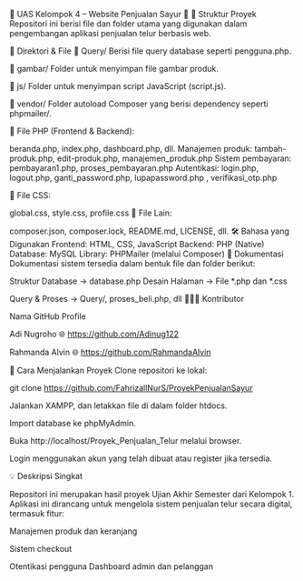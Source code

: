 🌟 UAS Kelompok 4 – Website Penjualan Sayur 🌟
📁 Struktur Proyek
Repositori ini berisi file dan folder utama yang digunakan dalam pengembangan aplikasi penjualan telur berbasis web.

📂 Direktori & File
📁 Query/
Berisi file query database seperti pengguna.php.

📁 gambar/
Folder untuk menyimpan file gambar produk.

📁 js/
Folder untuk menyimpan script JavaScript (script.js).

📁 vendor/
Folder autoload Composer yang berisi dependency seperti phpmailer/.

📄 File PHP (Frontend & Backend):

beranda.php, index.php, dashboard.php, dll.
Manajemen produk: tambah-produk.php, edit-produk.php, manajemen_produk.php
Sistem pembayaran: pembayaran1.php, proses_pembayaran.php
Autentikasi: login.php, logout.php, ganti_password.php, lupapassword.php , verifikasi_otp.php

📄 File CSS:

global.css, style.css, profile.css
📄 File Lain:

composer.json, composer.lock, README.md, LICENSE, dll.
🛠️ Bahasa yang Digunakan
Frontend: HTML, CSS, JavaScript
Backend: PHP (Native)
Database: MySQL
Library: PHPMailer (melalui Composer)
📖 Dokumentasi
Dokumentasi sistem tersedia dalam bentuk file dan folder berikut:

Struktur Database → database.php
Desain Halaman → File *.php dan *.css

Query & Proses → Query/, proses_beli.php, dll
🧑‍🤝‍🧑 Kontributor

Nama
GitHub Profile

Adi Nugroho	🌐 https://github.com/Adinug122

Rahmanda Alvin	🌐 https://github.com/RahmandaAlvin

🚀 Cara Menjalankan Proyek
Clone repositori ke lokal:

git clone https://github.com/FahrizallNurS/ProyekPenjualanSayur

Jalankan XAMPP, dan letakkan file di dalam folder htdocs.

Import database ke phpMyAdmin.

Buka http://localhost/Proyek_Penjualan_Telur melalui browser.

Login menggunakan akun yang telah dibuat atau register jika tersedia.

💡 Deskripsi Singkat

Repositori ini merupakan hasil proyek Ujian Akhir Semester dari Kelompok 1. Aplikasi ini dirancang untuk mengelola sistem penjualan telur secara digital, termasuk fitur:

Manajemen produk dan keranjang

Sistem checkout

Otentikasi pengguna
Dashboard admin dan pelanggan
